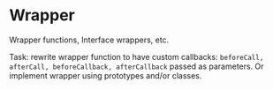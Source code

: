 # Wrapper
Wrapper functions, Interface wrappers, etc.

Task: rewrite wrapper function to have custom callbacks: `beforeCall, afterCall, beforeCallback, afterCallback` passed as parameters. Or implement wrapper using prototypes and/or classes.
